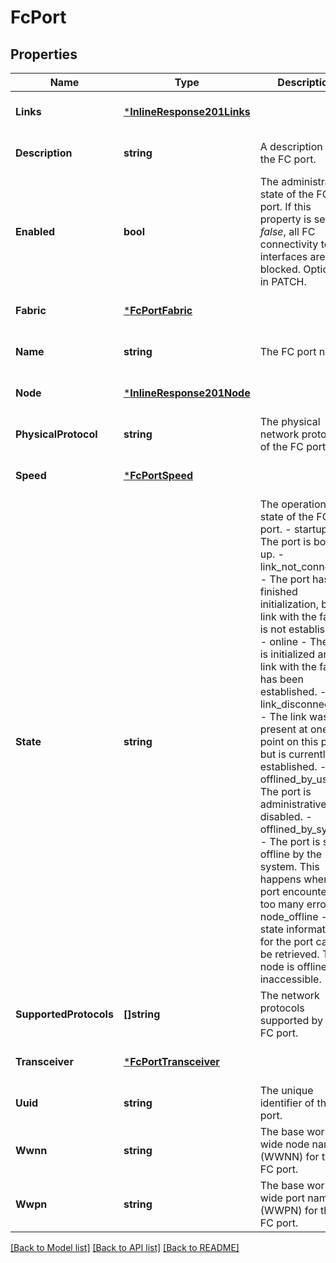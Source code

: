 # FcPort

## Properties
Name | Type | Description | Notes
------------ | ------------- | ------------- | -------------
**Links** | [***InlineResponse201Links**](inline_response_201__links.md) |  | [optional] [default to null]
**Description** | **string** | A description of the FC port.  | [optional] [default to null]
**Enabled** | **bool** | The administrative state of the FC port. If this property is set to _false_, all FC connectivity to FC interfaces are blocked. Optional in PATCH.  | [optional] [default to null]
**Fabric** | [***FcPortFabric**](fc_port_fabric.md) |  | [optional] [default to null]
**Name** | **string** | The FC port name.  | [optional] [default to null]
**Node** | [***InlineResponse201Node**](inline_response_201_node.md) |  | [optional] [default to null]
**PhysicalProtocol** | **string** | The physical network protocol of the FC port.  | [optional] [default to null]
**Speed** | [***FcPortSpeed**](fc_port_speed.md) |  | [optional] [default to null]
**State** | **string** | The operational state of the FC port. - startup - The port is booting up. - link_not_connected - The port has finished initialization, but a link with the fabric is not established. - online - The port is initialized and a link with the fabric has been established. - link_disconnected - The link was present at one point on this port but is currently not established. - offlined_by_user - The port is administratively disabled. - offlined_by_system - The port is set to offline by the system. This happens when the port encounters too many errors. - node_offline - The state information for the port cannot be retrieved. The node is offline or inaccessible.  | [optional] [default to null]
**SupportedProtocols** | **[]string** | The network protocols supported by the FC port.  | [optional] [default to null]
**Transceiver** | [***FcPortTransceiver**](fc_port_transceiver.md) |  | [optional] [default to null]
**Uuid** | **string** | The unique identifier of the FC port.  | [optional] [default to null]
**Wwnn** | **string** | The base world wide node name (WWNN) for the FC port.  | [optional] [default to null]
**Wwpn** | **string** | The base world wide port name (WWPN) for the FC port.  | [optional] [default to null]

[[Back to Model list]](../README.md#documentation-for-models) [[Back to API list]](../README.md#documentation-for-api-endpoints) [[Back to README]](../README.md)


